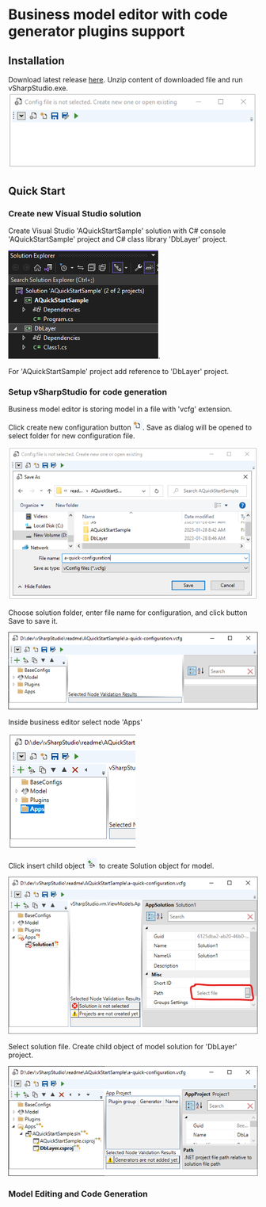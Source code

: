 # Business model editor with code generator plugins support
## Installation

Download latest release [here](https://github.com/vladriabtsev/vSharpStudio/releases). 
Unzip content of downloaded file and run vSharpStudio.exe.
![vSharpStudio initial screen](readme/images/install-first-start.png)

## Quick Start

### Create new Visual Studio solution

Create Visual Studio 'AQuickStartSample' solution with C# console 'AQuickStartSample' 
project and C# class library 'DbLayer' project.

![Initial sample solution](readme/images/sample-solution1.png).

For 'AQuickStartSample' project add reference to 'DbLayer' project.

### Setup vSharpStudio for code generation

Business model editor is storing model in a file with 'vcfg' extension.

Click create new configuration button ![Create new configuration](readme/images/button-new-configuration.png).
Save as dialog will be opened to select folder for new configuration file.

![vSharpStudio initial screen](readme/images/save-configuration-dialog.png)

Choose solution folder, enter file name for configuration, and click button Save to save it.

![vSharpStudio initial screen](readme/images/configuration-editor-empty.png)

Inside business editor select node 'Apps'

![vSharpStudio initial screen](readme/images/configuration-app-empty.png)

Click insert child object ![Create new configuration](readme/images/model-add-child.png) to create Solution object for model. 

![vSharpStudio initial screen](readme/images/configuration-solution-empty.png)

Select solution file. Create child object of model solution for 'DbLayer' project.

![vSharpStudio initial screen](readme/images/configuration-app-sol-prj-gen.png)

### Model Editing and Code Generation

